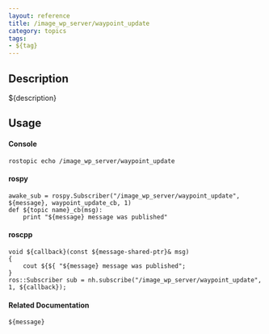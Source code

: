 ```yaml
---
layout: reference
title: /image_wp_server/waypoint_update
category: topics
tags: 
- ${tag}
---
```


## Description
${description}

## Usage
#### Console
```
rostopic echo /image_wp_server/waypoint_update
```

#### rospy
```
awake_sub = rospy.Subscriber("/image_wp_server/waypoint_update", ${message}, waypoint_update_cb, 1)
def ${topic name}_cb(msg):
    print "${message} message was published"
```

#### roscpp
```
void ${callback}(const ${message-shared-ptr}& msg)
{
    cout ${${ "${message} message was published";
}
ros::Subscriber sub = nh.subscribe("/image_wp_server/waypoint_update", 1, ${callback});
```

#### Related Documentation
``${message}``